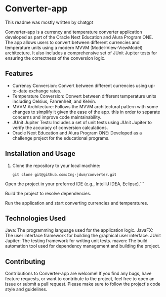 # Converter-app
This readme was mostly written by chatgpt

Converter-app is a currency and temperature converter application developed as part of the Oracle Next Education and Alura Program ONE. The app allows users to convert between different currencies and temperature units using a modern MVVM (Model-View-ViewModel) architecture. It also includes a comprehensive set of JUnit Jupiter tests for ensuring the correctness of the conversion logic.

## Features

- Currency Conversion: Convert between different currencies using up-to-date exchange rates.
- Temperature Conversion: Convert between different temperature units including Celsius, Fahrenheit, and Kelvin.
- MVVM Architecture: Follows the MVVM architectural pattern with some changes to simplify it given the ease of the app. this in order to separate concerns and improve code maintainability.
- JUnit Jupiter Tests: Includes a set of unit tests using JUnit Jupiter to verify the accuracy of conversion calculations.
- Oracle Next Education and Alura Program ONE: Developed as a challenge project for the educational programs.

## Installation and Usage

1. Clone the repository to your local machine:

   ```shell
   git clone git@github.com:Ing-jdum/converter.git
Open the project in your preferred IDE (e.g., IntelliJ IDEA, Eclipse).```

Build the project to resolve dependencies.

Run the application and start converting currencies and temperatures.

## Technologies Used
Java: The programming language used for the application logic.
JavaFX: The user interface framework for building the graphical user interface.
JUnit Jupiter: The testing framework for writing unit tests.
maven: The build automation tool used for dependency management and building the project.

## Contributing
Contributions to Converter-app are welcome! If you find any bugs, have feature requests, 
or want to contribute to the project, feel free to open an issue or submit a pull request. 
Please make sure to follow the project's code style and guidelines.

